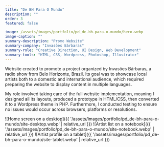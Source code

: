 ```yaml
---
title: "De BH Para O Mundo"
description: ""
order: 3
featured: false

image: /assets/images/portfolio/pd_de-bh-para-o-mundo/hero.webp
image-caption: ""
summary-description: "Promo Website"
summary-company: "Invasões Bárbaras"
summary-role: "Creative Direction, UI Design, Web Development"
summary-tools: "HTML, CSS, Wordpress, Photoshop, Illustrator"
---
```


Website created to promote a project organized by Invasões Bárbaras, a radio show from Belo Horizonte, Brazil. Its goal was to showcase local artists both to a domestic and international audience, which required preparing the website to display content in multiple languages.

My role involved taking care of the full website implementation, meaning I designed all its layouts, produced a prototype in HTML/CSS, then converted it to a Wordpress theme in PHP. Furthermore, I conducted testing to ensure no issues would occur across browsers, platforms or resolutions.

![Home screen on a desktop]({{ '/assets/images/portfolio/pd_de-bh-para-o-mundo/site-desktop.webp' | relative_url }})
![Artist list on a notebook]({{ '/assets/images/portfolio/pd_de-bh-para-o-mundo/site-notebook.webp' | relative_url }})
![Artist profile on a tablet]({{ '/assets/images/portfolio/pd_de-bh-para-o-mundo/site-tablet.webp' | relative_url }})
